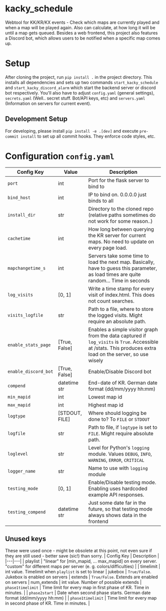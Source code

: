 # kacky_schedule
Webtool for KK/KR/KX events - Check which maps are currently played and when a map will be played again. Also can calculate, at how long it will be until a map gets queued. Besides a web frontend, this project also features a Discord bot, which allows users to be notified when a specific map comes up.

# Setup
After cloning the project, run ``pip install .`` in the project directory.
This installs all dependencies and sets up two commands ``start_kacky_schedule`` and ``start_kacky_discord_alarm`` which start the backend server or discord bot respectively.
You'll also have to adjust `config.yaml` (general settings), `secrets.yaml` (Well.. secret stuff. Bot/API keys, etc) and `servers.yaml` (Information on servers for current event).

## Development Setup
For developing, please install ``pip install -e .[dev]`` and execute ``pre-commit install`` to set up all commit hooks. They enforce code styles, etc.

# Configuration `config.yaml`
| Config Key | Value          | Description |
|---|----------------|---|
| `port` | int            | Port for the flask server to bind to |
| `bind_host` | int            | IP to bind on. 0.0.0.0 just binds to all |
| `install_dir` | str            | Directory to the cloned repo (relative paths sometimes do not work for some reason..) |
| `cachetime` | int            | How long between querying the KR server for current maps. No need to update on every page load. |
| `mapchangetime_s` | int            | Servers take some time to load the next map. Basically, have to guess this parameter, as load times are quite random... Time in seconds |
| `log_visits` | [0, 1]         | Write a time stamp for every visit of index.html. This does not count searches. |
| `visits_logfile` | str            | Path to a file, where to store the logged visits. Might require an absolute path. |
| `enable_stats_page` | [True, False]  | Enables a simple visitor graph from the data captured if `log_visits` is `True`. Accessible at /stats. This produces extra load on the server, so use wisely |
| `enable_discord_bot` | [True, False]  | Enable/Disable Discord bot |
| `compend` | datetime str   | End-date of KR. German date format (dd/mm/yyyy hh:mm) |
| `min_mapid` | int            | Lowest map id |
| `max_mapid` | int            | Highest map id |
| `logtype` | [STDOUT, FILE] | Where should logging be done to? To `FILE` or `STDOUT` |
| `logfile` | str            | Path to file, if `logtype` is set to `FILE`. Might require absolute path. |
| `loglevel` | str            | Level for Python's `logging` module. Values `DEBUG`, `INFO`, `WARNING`, `ERROR`, `CRITICAL` |
| `logger_name` | str            | Name to use with `logging` module |
| `testing_mode` | [0, 1]         | Enable/Disable testing mode. Enabling uses hardcoded example API responses. |
| `testing_compend` | datetime str   | Just some date far in the future, so that testing mode always shows data in the frontend |

## Unused keys
These were used once - might be obsolete at this point, not even sure if they are still used - better save (sic!) than sorry.
| Config Key | Description |
|---|---|
| playlist | "linear" for [min_mapid, ... max_mapid] on every server. "custom" for different maps per server (e. g. colors/difficulties) |
| timelimit | int value. Timelimit when `playlist` is set to linear
| jukebox | `True/False`. Jukebox is enabled on servers
| extends | `True/False`. Extends are enabled on servers
| num_extends | int value. Number of possible extends
| `phase1timelimit` | Time limit for every map in first phase of KR. Time in minutes. |
| `phase2start` | Date when second phase starts. German date format (dd/mm/yyyy hh:mm) |
| `phase1timelimit` | Time limit for every map in second phase of KR. Time in minutes. |
